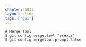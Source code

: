 ```yaml
---
chapter: GUIs
layout: slide
tags: ['gui']
---
```


	# Merge Tool
	$ git config merge.tool "araxis"
	$ git config mergetool.prompt false
	